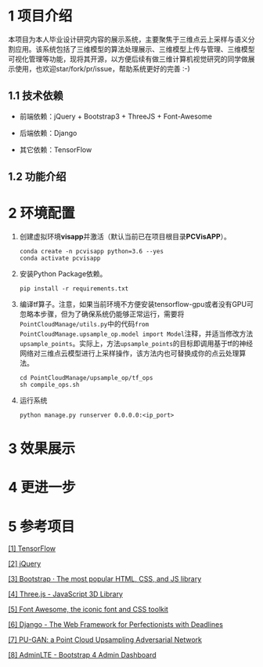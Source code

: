# 1 项目介绍

本项目为本人毕业设计研究内容的展示系统，主要聚焦于三维点云上采样与语义分割应用。该系统包括了三维模型的算法处理展示、三维模型上传与管理、三维模型可视化管理等功能，现将其开源，以方便后续有做三维计算机视觉研究的同学做展示使用，也欢迎star/fork/pr/issue，帮助系统更好的完善 :-)

## 1.1 技术依赖

- 前端依赖：jQuery + Bootstrap3 + ThreeJS + Font-Awesome

- 后端依赖：Django

- 其它依赖：TensorFlow

## 1.2 功能介绍


# 2 环境配置

1. 创建虚拟环境**visapp**并激活（默认当前已在项目根目录**PCVisAPP**）。

    ```shell
    conda create -n pcvisapp python=3.6 --yes
    conda activate pcvisapp
    ```

2. 安装Python Package依赖。

    ```shell
    pip install -r requirements.txt
    ```

3. 编译tf算子。注意，如果当前环境不方便安装tensorflow-gpu或者没有GPU可忽略本步骤，但为了确保系统仍能够正常运行，需要将`PointCloudManage/utils.py`中的代码`from PointCloudManage.upsample_op.model import Model`注释，并适当修改方法`upsample_points`。实际上，方法`upsample_points`的目标即调用基于tf的神经网络对三维点云模型进行上采样操作，该方法内也可替换成你的点云处理算法。

    ```shell
    cd PointCloudManage/upsample_op/tf_ops
    sh compile_ops.sh
    ```

4. 运行系统

    ```shell
    python manage.py runserver 0.0.0.0:<ip_port>
    ```

# 3 效果展示


# 4 更进一步


# 5 参考项目

[[1] TensorFlow](https://www.tensorflow.org/)

[[2] jQuery](https://jquery.com/)

[[3] Bootstrap · The most popular HTML, CSS, and JS library](https://getbootstrap.com/)

[[4] Three.js - JavaScript 3D Library](https://threejs.org/)

[[5] Font Awesome, the iconic font and CSS toolkit](https://fontawesome.com/v4/)

[[6] Django - The Web Framework for Perfectionists with Deadlines](https://www.djangoproject.com/)

[[7] PU-GAN: a Point Cloud Upsampling Adversarial Network](https://github.com/liruihui/PU-GAN)

[[8] AdminLTE - Bootstrap 4 Admin Dashboard](https://github.com/ColorlibHQ/AdminLTE)
